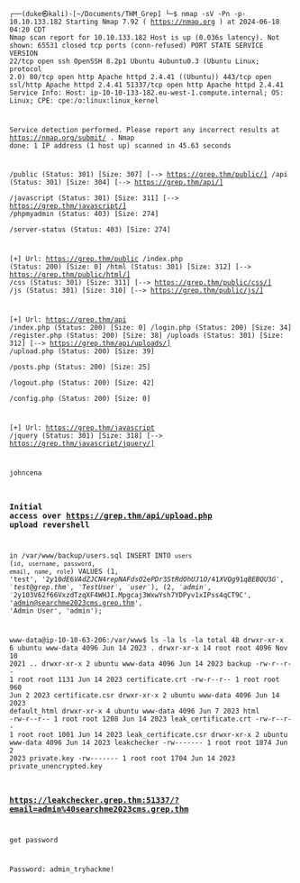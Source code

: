 <code>

┌──(duke㉿kali)-[~/Documents/THM_Grep]
└─$ nmap  -sV -Pn -p-  10.10.133.182
Starting Nmap 7.92 ( https://nmap.org ) at 2024-06-18 04:20 CDT
Nmap scan report for 10.10.133.182
Host is up (0.036s latency).
Not shown: 65531 closed tcp ports (conn-refused)
PORT      STATE SERVICE  VERSION
22/tcp    open  ssh      OpenSSH 8.2p1 Ubuntu 4ubuntu0.3 (Ubuntu Linux; protocol 2.0)
80/tcp    open  http     Apache httpd 2.4.41 ((Ubuntu))
443/tcp   open  ssl/http Apache httpd 2.4.41
51337/tcp open  http     Apache httpd 2.4.41
Service Info: Host: ip-10-10-133-182.eu-west-1.compute.internal; OS: Linux; CPE: cpe:/o:linux:linux_kernel

Service detection performed. Please report any incorrect results at https://nmap.org/submit/ .
Nmap done: 1 IP address (1 host up) scanned in 45.63 seconds



/public               (Status: 301) [Size: 307] [--> https://grep.thm/public/]
/api                  (Status: 301) [Size: 304] [--> https://grep.thm/api/]   
/javascript           (Status: 301) [Size: 311] [--> https://grep.thm/javascript/]
/phpmyadmin           (Status: 403) [Size: 274]                                   
/server-status        (Status: 403) [Size: 274] 


[+] Url:                     https://grep.thm/public
/index.php            (Status: 200) [Size: 0]
/html                 (Status: 301) [Size: 312] [--> https://grep.thm/public/html/]
/css                  (Status: 301) [Size: 311] [--> https://grep.thm/public/css/] 
/js                   (Status: 301) [Size: 310] [--> https://grep.thm/public/js/] 


[+] Url:                     https://grep.thm/api
/index.php            (Status: 200) [Size: 0]
/login.php            (Status: 200) [Size: 34]
/register.php         (Status: 200) [Size: 38]
/uploads              (Status: 301) [Size: 312] [--> https://grep.thm/api/uploads/]
/upload.php           (Status: 200) [Size: 39]                                     
/posts.php            (Status: 200) [Size: 25]                                     
/logout.php           (Status: 200) [Size: 42]                                     
/config.php           (Status: 200) [Size: 0]   

[+] Url:                     https://grep.thm/javascript
/jquery               (Status: 301) [Size: 318] [--> https://grep.thm/javascript/jquery/]

johncena

### Initial access over https://grep.thm/api/upload.php upload revershell


in /var/www/backup/users.sql
INSERT INTO `users` (`id`, `username`, `password`, `email`, `name`, `role`) VALUES
(1, 'test', '$2y$10$dE6VAdZJCN4repNAFdsO2ePDr3StRdOhUJ1O/41XVQg91qBEBQU3G', 'test@grep.thm', 'Test User', 'user'),
(2, 'admin', '$2y$10$3V62f66VxzdTzqXF4WHJI.Mpgcaj3WxwYsh7YDPyv1xIPss4qCT9C', 'admin@searchme2023cms.grep.thm', 'Admin User', 'admin');

www-data@ip-10-10-63-206:/var/www$ ls -la
ls -la
total 48
drwxr-xr-x  6 ubuntu www-data 4096 Jun 14  2023 .
drwxr-xr-x 14 root   root     4096 Nov 10  2021 ..
drwxr-xr-x  2 ubuntu www-data 4096 Jun 14  2023 backup
-rw-r--r--  1 root   root     1131 Jun 14  2023 certificate.crt
-rw-r--r--  1 root   root      960 Jun  2  2023 certificate.csr
drwxr-xr-x  2 ubuntu www-data 4096 Jun 14  2023 default_html
drwxr-xr-x  4 ubuntu www-data 4096 Jun  7  2023 html
-rw-r--r--  1 root   root     1208 Jun 14  2023 leak_certificate.crt
-rw-r--r--  1 root   root     1001 Jun 14  2023 leak_certificate.csr
drwxr-xr-x  2 ubuntu www-data 4096 Jun 14  2023 leakchecker
-rw-------  1 root   root     1874 Jun  2  2023 private.key
-rw-------  1 root   root     1704 Jun 14  2023 private_unencrypted.key

###  https://leakchecker.grep.thm:51337/?email=admin%40searchme2023cms.grep.thm
get password

Password: admin_tryhackme! 
  
</code>
